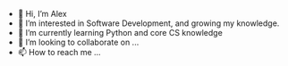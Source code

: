 - 👋 Hi, I’m Alex
- 👀 I’m interested in Software Development, and growing my knowledge.
- 🌱 I’m currently learning Python and core CS knowledge
- 💞️ I’m looking to collaborate on ...
- 📫 How to reach me ...



